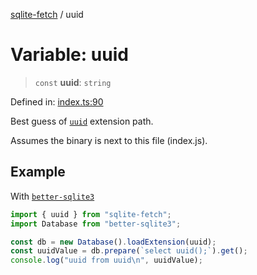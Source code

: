 [sqlite-fetch](../globals.md) / uuid

# Variable: uuid

> `const` **uuid**: `string`

Defined in: [index.ts:90](https://github.com/nestorhealth/medfetch.js/blob/4acb837c034a09bf7dfa1acdf1604159b746493f/sqlite-fetch/src/index.ts#L90)

Best guess of [`uuid`](https://sqlite.org/src/file/ext/misc/uuid.c) extension path.

Assumes the binary is next to this file (index.js).

## Example

With [`better-sqlite3`](https://www.npmjs.com/package/better-sqlite3)
```ts
import { uuid } from "sqlite-fetch";
import Database from "better-sqlite3";

const db = new Database().loadExtension(uuid);
const uuidValue = db.prepare(`select uuid();`).get();
console.log("uuid from uuid\n", uuidValue);
```
